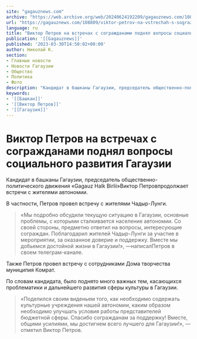 ```yaml
---
site: "gagauznews.com"
archive: "https://web.archive.org/web/20240624192209/gagauznews.com/108809/viktor-petrov-na-vstrechah-s-sograzhdanami-podnyal-voprosy-sotsialnogo-razvitiya-gagauzii.html"
url: "https://gagauznews.com/108809/viktor-petrov-na-vstrechah-s-sograzhdanami-podnyal-voprosy-sotsialnogo-razvitiya-gagauzii.html"
language: ru
title: "Виктор Петров на встречах с согражданами поднял вопросы социального развития Гагаузии"
publication: '[[Gagauznews]]'
published: '2023-03-30T14:50:02+00:00'
author: Николай К.
section:
- Главные новости
- Новости Гагаузии
- Общество
- Политика
- Фото
description: "Кандидат в башканы Гагаузии, председатель общественно-политического движения «Gagauz Halk Birlii» Виктор Петров продолжает встречи с жителями автономии. В частности, Петров провел встречу с жителями Чадыр-Лунги. «Мы подробно обсудили текущую ситуацию в Гагаузии, основные проблемы, с которыми сталкивается население автономии. Со своей стороны, предметно ответил на вопросы, интересующие сограждан. Поблагодарил жителей Чадыр-Лунги за участие в мероприятии, за оказанное доверие и поддержку. Вместе мы добьемся достойной жизни в Гагаузии!», — написал Петров в своем телеграм-канале. Также Петров провел встречу с сотрудниками Дома творчества муниципия Комрат. По словам кандидата, было поднято много важных тем, касающихся проблематики и дальнейшего развития сферы культуры в Гагаузии. […]"
keywords:
- '[[Башкан]]'
- '[[Виктор Петров]]'
- '[[Гагаузия]]'
---
```


# Виктор Петров на встречах с согражданами поднял вопросы социального развития Гагаузии

Кандидат в башканы Гагаузии, председатель общественно-политического движения «Gagauz Halk Birlii»Виктор Петровпродолжает встречи с жителями автономии.

В частности, Петров провел встречу с жителями Чадыр-Лунги.

> «Мы подробно обсудили текущую ситуацию в Гагаузии, основные проблемы, с которыми сталкивается население автономии. Со своей стороны, предметно ответил на вопросы, интересующие сограждан. Поблагодарил жителей Чадыр-Лунги за участие в мероприятии, за оказанное доверие и поддержку. Вместе мы добьемся достойной жизни в Гагаузии!», —написалПетров в своем телеграм-канале.

Также Петров провел встречу с сотрудниками Дома творчества муниципия Комрат.

По словам кандидата, было поднято много важных тем, касающихся проблематики и дальнейшего развития сферы культуры в Гагаузии.

> «Поделился своим виденьем того, как необходимо содержать культурные учреждения нашей автономии, каким образом необходимо улучшать условия работы представителей бюджетной сферы. Спасибо согражданам за поддержку! Вместе, общими усилиями, мы достигнем всего лучшего для Гагаузии!», — отметил Виктор Петров.